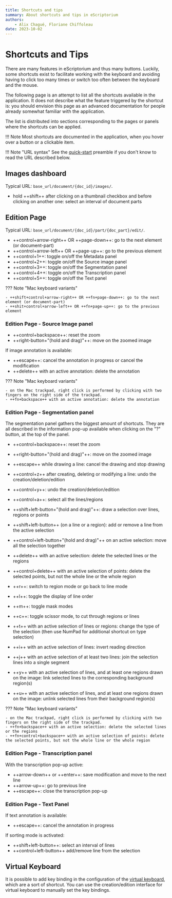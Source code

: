 ```yaml
---
title: Shortcuts and tips
summary: About shortcuts and tips in eScriptorium
authors:
    - Alix Chagué, Floriane Chiffoleau
date: 2023-10-02
---
```


# Shortcuts and Tips

There are many features in eScriptorium and thus many buttons. Luckily, some shortcuts exist to facilitate working with the keyboard and avoiding having to click too many times or switch too often between the keyboard and the mouse.

The following page is an attempt to list all the shortcuts available in the application. It does not describe what the feature triggered by the shortcut is: you should envision this page as an advanced documentation for people already somewhat familiar with the application.

The list is distributed into sections corresponding to the pages or panels where the shortcuts can be applied.

!!! Note
    Most shortcuts are documented in the application, when you hover over a button or a clickable item.

!!! Note "URL syntax"
    See the [quick-start](quick-start.md) preamble if you don't know to read the URL described below.

## Images dashboard

Typical URL: `base_url/document/{doc_id}/images/`.

- hold ++shift++ after clicking on a thumbnail checkbox and before clicking on another one: select an interval of document parts

## Edition Page

Typical URL: `base_url/document/{doc_id}/part/{doc_part}/edit/`.

- ++control+arrow-right++ OR ++page-down++: go to the next element (or document-part)
- ++control+arrow-left++ OR ++page-up++: go to the previous element
- ++control+1++: toggle on/off the Metadata panel
- ++control+2++: toggle on/off the Source image panel
- ++control+3++: toggle on/off the Segmentation panel
- ++control+4++: toggle on/off the Transcription panel
- ++control+5++: toggle on/off the Text panel

??? Note "Mac keyboard variants"

    - ++shift+control+arrow-right++ OR ++fn+page-down++: go to the next element (or document-part)
    - ++shit+control+arrow-left++ OR ++fn+page-up++: go to the previous element

### Edition Page - Source Image panel

- ++control+backspace++: reset the zoom
- ++right-button+"(hold and drag)"++: move on the zoomed image

If image annotation is available:

- ++escape++: cancel the annotation in progress or cancel the modification
- ++delete++ with an active annotation: delete the annotation

??? Note "Mac keyboard variants"

    - on the Mac trackpad, right click is performed by clicking with two fingers on the right side of the trackpad.
    - ++fn+backspace++ with an active annotation: delete the annotation

### Edition Page - Segmentation panel

The segmentation panel gathers the biggest amount of shortcuts. They are all described in the information pop-up available when clicking on the "?" button, at the top of the panel.

- ++control+backspace++: reset the zoom
- ++right-button+"(hold and drag)"++: move on the zoomed image
- ++escape++ while drawing a line: cancel the drawing and stop drawing
- ++control+z++ after creating, deleting or modifying a line: undo the creation/deletion/edition
- ++control+y++: undo the creation/deletion/edition
- ++control+a++: select all the lines/regions
- ++shift+left-button+"(hold and drag)"++: draw a selection over lines, regions or points
- ++shift+left-button++ (on a line or a region): add or remove a line from the active selection
- ++control+left-button+"(hold and drag)"++ on an active selection: move all the selection together
- ++delete++ with an active selection: delete the selected lines or the regions
- ++control+delete++ with an active selection of points: delete the selected points, but not the whole line or the whole region

- ++r++: switch to region mode or go back to line mode
- ++l++: toggle the display of line order
- ++m++: toggle mask modes
- ++c++: toggle scissor mode, to cut through regions or lines
- ++t++ with an active selection of lines or regions: change the type of the selection (then use NumPad for additional shortcut on type selection)
- ++i++ with an active selection of lines: invert reading direction
- ++j++ with an active selection of at least two lines: join the selection lines into a single segment
- ++y++ with an active selection of lines, and at least one regions drawn on the image: link selected lines to the corresponding background region(s)
- ++u++ with an active selection of lines, and at least one regions drawn on the image: unlink selected lines from their background region(s)

??? Note "Mac keyboard variants"
    
    - on the Mac trackpad, right click is performed by clicking with two fingers on the right side of the trackpad.
    - ++fn+backspace++ with an active selection: delete the selected lines or the regions
    - ++fn+control+backspace++ with an active selection of points: delete the selected points, but not the whole line or the whole region

### Edition Page - Transcription panel

With the transcription pop-up active:

- ++arrow-down++ or ++enter++: save modification and move to the next line
- ++arrow-up++: go to previous line
- ++escape++: close the transcription pop-up

### Edition Page - Text Panel

If text annotation is available:

- ++escape++: cancel the annotation in progress

If sorting mode is activated:

- ++shift+left-button++: select an interval of lines
- ++control+left-button++ add/remove line from the selection

## Virtual Keyboard

It is possible to add key binding in the configuration of the [virtual keyboard](virtual_keyboard.md#customize-a-virtual-keyboard), which are a sort of shortcut. You can use the creation/edition interface for virtual keyboard to manually set the key bindings.
